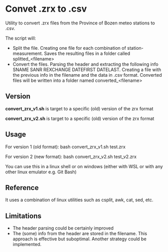 # Convet .zrx to .csv

Utility to convert .zrx files from the Province of Bozen meteo stations to .csv.

The script will:
- Split the file. Creating one file for each combination of station-measurement. Saves the resulting files in a folder called splitted_\<filename\>
- Convert the files. Parsing the header and extracting the following info SNAME SANR REXCHANGE DATEFIRST DATELAST. Creating a file with the previous info in the filename and the data in .csv format. Converted files will be written into a folder named converted_\<filename\>

## Version

**convert_zrx_v1.sh** is target to a specific (old) version of the zrx format

**convert_zrx_v2.sh** is target to a specific (old) version of the zrx format

## Usage

For version 1 (old format):
bash convert_zrx_v1.sh test.zrx

For version 2 (new format):
bash convert_zrx_v2.sh test_v2.zrx

You can use this in a linux shell or on windows (either with WSL or with any other linux emulator e.g. Git Bash)

## Reference

It uses a combination of linux utilities such as csplit, awk, cat, sed, etc.

## Limitations

- The header parsing could be certainly improved
- The (some) info from the header are stored in the filename. This approach is effective but suboptimal. Another strategy could be implemented.


